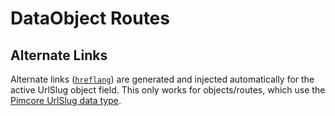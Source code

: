 # DataObject Routes

## Alternate Links
Alternate links ([`hreflang`](https://developer.mozilla.org/en-US/docs/Web/API/HTMLLinkElement/hreflang))
are generated and injected automatically for the active UrlSlug object field. This only works for objects/routes,
which use the [Pimcore UrlSlug data type](https://docs.pimcore.com/platform/Pimcore/Objects/Object_Classes/Data_Types/Others/#url-slug).

